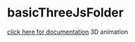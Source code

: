 # basicThreeJsFolder
[click here for documentation](https://wildy13.github.io/basicThreeJs/)
3D animation
